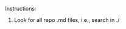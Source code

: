 Instructions:

1. Look for all repo .md files, i.e., search in ./<script>.md, ./dependencies/atcd/<script>.md.
2. Make sure all content is consistent with the current state of the repository's current branch
   1. look at everything in ./scripts/<script>.py, ./<script>.py, and ./dependencies/atcd/<script>.R
   2. make sure all markdown documentation files are consistent with each other and with the repo code
3. Ensure all line number references are accurate.
4. Ensure all file paths are also hyperlinked.
5. Based on the repository, ensure all supervisor inputs are up-to-date i.e., we haven't implemented those changes yet (they are pending). Add more points that need supervisor inputs if necessary.
6. Read .gitignore and remove hyperlinks to gitignored repo destinations.
7. Update all .md files accordingly.
